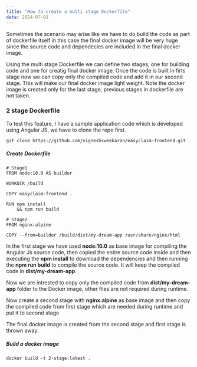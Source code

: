 ```yaml
---
title: "How to create a multi stage Dockerfile"
date: 2024-07-01
---
```


Sometimes the scenario may arise like we have to do build the code as part of dockerfile itself in this case the final docker image will be very huge since the source code and dependecies are included in the final docker image.

Using the multi stage Dockerfile we can define two stages, one for building code and one for creatig final docker image. Once the code is built in firts stage now we can copy only the compiled code and add it in our second stage. This will make our final docker image light weight. Note the docker image is created only for the last stage, previous stages in dockerfile are not taken.

### 2 stage Dockerfile

To test this feature, I have a sample application code which is developed using Angular JS, we have to clone the repo first.

```
git clone https://github.com/vigneshsweekaran/easyclaim-frontend.git
```

##### Create Dockerfile

```
# Stage1
FROM node:10.0 AS builder

WORKDIR /build

COPY easyclaim-frontend .

RUN npm install 
    && npm run build

# Stage2
FROM nginx:alpine

COPY --from=builder /build/dist/my-dream-app /usr/share/nginx/html
```

In the first stage we have used **node:10.0** as base image for compiling the Angular Js source code, then copied the entire source code inside and then executing the **npm install** to download the dependencies and then running the **npm run build** to compile the source code. It will keep the compiled code in **dist/my-dream-app**.

Now we are intrested to copy only the compiled code from **dist/my-dream-app** folder to the Docker image, other files are not required during runtime.

Now create a second stage with **nginx:alpine** as base image and then copy the compiled code from first stage which are needed during runtime and put it to second stage

The final docker image is created from the second stage and first stage is thrown away.

##### Build a docker image

```
docker build -t 2-stage:latest .
```
